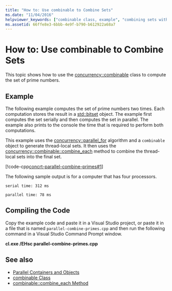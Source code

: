 ```yaml
---
title: "How to: Use combinable to Combine Sets"
ms.date: "11/04/2016"
helpviewer_keywords: ["combinable class, example", "combining sets with combinable [Concurrency Runtime]"]
ms.assetid: 66ffe8e3-6bbb-4e9f-b790-b612922a68a7
---
```

# How to: Use combinable to Combine Sets

This topic shows how to use the [concurrency::combinable](../../parallel/concrt/reference/combinable-class.md) class to compute the set of prime numbers.

## Example

The following example computes the set of prime numbers two times. Each computation stores the result in a [std::bitset](../../standard-library/bitset-class.md) object. The example first computes the set serially and then computes the set in parallel. The example also prints to the console the time that is required to perform both computations.

This example uses the [concurrency::parallel_for](reference/concurrency-namespace-functions.md#parallel_for) algorithm and a `combinable` object to generate thread-local sets. It then uses the [concurrency::combinable::combine_each](reference/combinable-class.md#combine_each) method to combine the thread-local sets into the final set.

[!code-cpp[concrt-parallel-combine-primes#1](../../parallel/concrt/codesnippet/cpp/how-to-use-combinable-to-combine-sets_1.cpp)]

The following sample output is for a computer that has four processors.

```Output
serial time: 312 ms

parallel time: 78 ms
```

## Compiling the Code

Copy the example code and paste it in a Visual Studio project, or paste it in a file that is named `parallel-combine-primes.cpp` and then run the following command in a Visual Studio Command Prompt window.

**cl.exe /EHsc parallel-combine-primes.cpp**

## See also

- [Parallel Containers and Objects](../../parallel/concrt/parallel-containers-and-objects.md)
- [combinable Class](../../parallel/concrt/reference/combinable-class.md)
- [combinable::combine_each Method](reference/combinable-class.md#combine_each)
